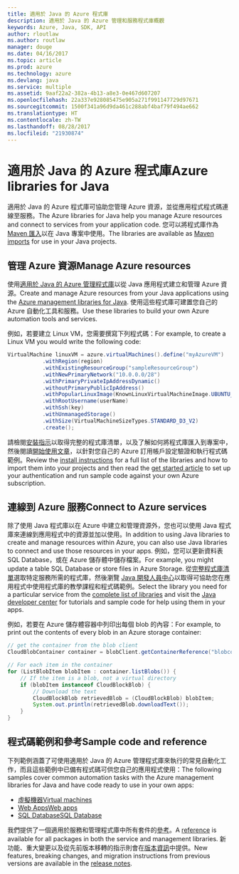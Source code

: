 ```yaml
---
title: 適用於 Java 的 Azure 程式庫
description: 適用於 Java 的 Azure 管理和服務程式庫概觀
keywords: Azure, Java, SDK, API
author: rloutlaw
ms.author: routlaw
manager: douge
ms.date: 04/16/2017
ms.topic: article
ms.prod: azure
ms.technology: azure
ms.devlang: java
ms.service: multiple
ms.assetid: 9aaf22a2-382a-4b13-a8e3-0e467d607207
ms.openlocfilehash: 22a337e928085475e905a271f991147729d97671
ms.sourcegitcommit: 1500f341a96d9da461c288abf4baf79f494ae662
ms.translationtype: HT
ms.contentlocale: zh-TW
ms.lasthandoff: 08/28/2017
ms.locfileid: "21930874"
---
```

# <a name="azure-libraries-for-java"></a><span data-ttu-id="6d246-104">適用於 Java 的 Azure 程式庫</span><span class="sxs-lookup"><span data-stu-id="6d246-104">Azure libraries for Java</span></span>

<span data-ttu-id="6d246-105">適用於 Java 的 Azure 程式庫可協助您管理 Azure 資源，並從應用程式程式碼連線至服務。</span><span class="sxs-lookup"><span data-stu-id="6d246-105">The Azure libraries for Java help you manage Azure resources and connect to services from your application code.</span></span> <span data-ttu-id="6d246-106">您可以將程式庫作為 [Maven 匯入](java-sdk-azure-install.md)以在 Java 專案中使用。</span><span class="sxs-lookup"><span data-stu-id="6d246-106">The libraries are available as [Maven imports](java-sdk-azure-install.md) for use in your Java projects.</span></span> 

## <a name="manage-azure-resources"></a><span data-ttu-id="6d246-107">管理 Azure 資源</span><span class="sxs-lookup"><span data-stu-id="6d246-107">Manage Azure resources</span></span>

<span data-ttu-id="6d246-108">使用[適用於 Java 的 Azure 管理程式庫](java-sdk-azure-get-started.md)以從 Java 應用程式建立和管理 Azure 資源。</span><span class="sxs-lookup"><span data-stu-id="6d246-108">Create and manage Azure resources from your Java applications using the [Azure management libraries for Java](java-sdk-azure-get-started.md).</span></span> <span data-ttu-id="6d246-109">使用這些程式庫可建置您自己的 Azure 自動化工具和服務。</span><span class="sxs-lookup"><span data-stu-id="6d246-109">Use these libraries to build your own Azure automation tools and services.</span></span> 

<span data-ttu-id="6d246-110">例如，若要建立 Linux VM，您需要撰寫下列程式碼：</span><span class="sxs-lookup"><span data-stu-id="6d246-110">For example, to create a Linux VM you would write the following code:</span></span>

```java
VirtualMachine linuxVM = azure.virtualMachines().define("myAzureVM")
           .withRegion(region)
           .withExistingResourceGroup("sampleResourceGroup")
           .withNewPrimaryNetwork("10.0.0.0/28")
           .withPrimaryPrivateIpAddressDynamic()
           .withoutPrimaryPublicIpAddress()
           .withPopularLinuxImage(KnownLinuxVirtualMachineImage.UBUNTU_SERVER_16_04_LTS)
           .withRootUsername(userName)
           .withSsh(key)
           .withUnmanagedStorage()
           .withSize(VirtualMachineSizeTypes.STANDARD_D3_V2)
           .create();
 ```

<span data-ttu-id="6d246-111">請檢閱[安裝指示](java-sdk-azure-install.md)以取得完整的程式庫清單，以及了解如何將程式庫匯入到專案中，然後閱讀[開始使用文章](java-sdk-azure-get-started.md)，以針對您自己的 Azure 訂用帳戶設定驗證和執行程式碼範例。</span><span class="sxs-lookup"><span data-stu-id="6d246-111">Review the [install instructions](java-sdk-azure-install.md) for a full list of the libraries and how to import them into your projects and then read the [get started article](java-sdk-azure-get-started.md) to set up your authentication and run sample code against your own Azure subscription.</span></span> 

## <a name="connect-to-azure-services"></a><span data-ttu-id="6d246-112">連線到 Azure 服務</span><span class="sxs-lookup"><span data-stu-id="6d246-112">Connect to Azure services</span></span>

<span data-ttu-id="6d246-113">除了使用 Java 程式庫以在 Azure 中建立和管理資源外，您也可以使用 Java 程式庫來連線到應用程式中的資源並加以使用。</span><span class="sxs-lookup"><span data-stu-id="6d246-113">In addition to using Java libraries to create and manage resources within Azure, you can also use Java libraries to connect  and use those resources in your apps.</span></span> <span data-ttu-id="6d246-114">例如，您可以更新資料表 SQL Database，或在 Azure 儲存體中儲存檔案。</span><span class="sxs-lookup"><span data-stu-id="6d246-114">For example, you might update a table SQL Database or store files in Azure Storage.</span></span> <span data-ttu-id="6d246-115">從[完整程式庫清單](java-sdk-azure-install.md)選取特定服務所需的程式庫，然後瀏覽 [Java 開發人員中心](https://azure.microsoft.com/develop/java/)以取得可協助您在應用程式中使用程式庫的教學課程和程式碼範例。</span><span class="sxs-lookup"><span data-stu-id="6d246-115">Select the library you need for a particular service from the [complete list of libraries](java-sdk-azure-install.md) and visit the [Java developer center](https://azure.microsoft.com/develop/java/) for tutorials and sample code for help using them in your apps.</span></span>

<span data-ttu-id="6d246-116">例如，若要在 Azure 儲存體容器中列印出每個 blob 的內容：</span><span class="sxs-lookup"><span data-stu-id="6d246-116">For example, to print out the contents of every blob in an Azure storage container:</span></span>

```java
// get the container from the blob client
CloudBlobContainer container = blobClient.getContainerReference("blobcontainer");

// For each item in the container
for (ListBlobItem blobItem : container.listBlobs()) {
    // If the item is a blob, not a virtual directory
    if (blobItem instanceof CloudBlockBlob) {
        // Download the text
        CloudBlockBlob retrievedBlob = (CloudBlockBlob) blobItem;
        System.out.println(retrievedBlob.downloadText());
    }
}
```

## <a name="sample-code-and-reference"></a><span data-ttu-id="6d246-117">程式碼範例和參考</span><span class="sxs-lookup"><span data-stu-id="6d246-117">Sample code and reference</span></span>

<span data-ttu-id="6d246-118">下列範例涵蓋了可使用適用於 Java 的 Azure 管理程式庫來執行的常見自動化工作，而且這些範例中已備有程式碼可供您自己的應用程式使用：</span><span class="sxs-lookup"><span data-stu-id="6d246-118">The following samples cover common automation tasks with the Azure management libraries for Java and have code ready to use in your own apps:</span></span>

- [<span data-ttu-id="6d246-119">虛擬機器</span><span class="sxs-lookup"><span data-stu-id="6d246-119">Virtual machines</span></span>](java-sdk-azure-virtual-machine-samples.md)
- [<span data-ttu-id="6d246-120">Web Apps</span><span class="sxs-lookup"><span data-stu-id="6d246-120">Web apps</span></span>](java-sdk-azure-web-apps-samples.md)
- [<span data-ttu-id="6d246-121">SQL Database</span><span class="sxs-lookup"><span data-stu-id="6d246-121">SQL Database</span></span>](java-sdk-azure-sql-database-samples.md)
   
<span data-ttu-id="6d246-122">我們提供了一個適用於服務和管理程式庫中所有套件的[參考](https://docs.microsoft.com/java/api)。</span><span class="sxs-lookup"><span data-stu-id="6d246-122">A [reference](https://docs.microsoft.com/java/api) is available for all packages in both the service and management libraries.</span></span> <span data-ttu-id="6d246-123">新功能、重大變更以及從先前版本移轉的指示則會在[版本資訊](java-sdk-azure-release-notes.md)中提供。</span><span class="sxs-lookup"><span data-stu-id="6d246-123">New features, breaking changes, and migration instructions from previous versions are available in the [release notes](java-sdk-azure-release-notes.md).</span></span>